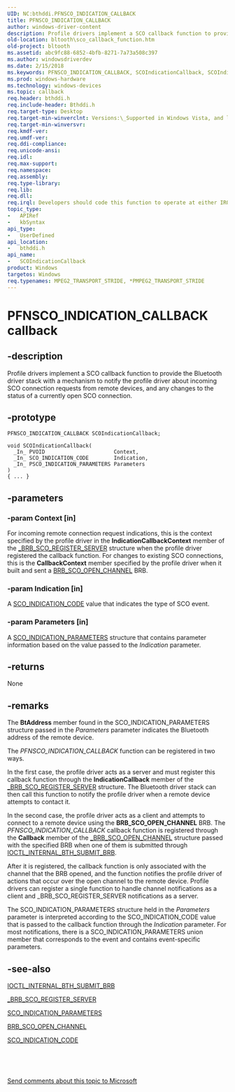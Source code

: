 ```yaml
---
UID: NC:bthddi.PFNSCO_INDICATION_CALLBACK
title: PFNSCO_INDICATION_CALLBACK
author: windows-driver-content
description: Profile drivers implement a SCO callback function to provide the Bluetooth driver stack with a mechanism to notify the profile driver about incoming SCO connection requests from remote devices, and any changes to the status of a currently open SCO connection.
old-location: bltooth\sco_callback_function.htm
old-project: bltooth
ms.assetid: abc9fc88-6852-4bfb-8271-7a73a508c397
ms.author: windowsdriverdev
ms.date: 2/15/2018
ms.keywords: PFNSCO_INDICATION_CALLBACK, SCOIndicationCallback, SCOIndicationCallback callback function [Bluetooth Devices], bltooth.sco_callback_function, bth_funcs_05d035df-348d-42c0-8041-5d3822b0346e.xml, bthddi/SCOIndicationCallback
ms.prod: windows-hardware
ms.technology: windows-devices
ms.topic: callback
req.header: bthddi.h
req.include-header: Bthddi.h
req.target-type: Desktop
req.target-min-winverclnt: Versions:\_Supported in Windows Vista, and later.
req.target-min-winversvr: 
req.kmdf-ver: 
req.umdf-ver: 
req.ddi-compliance: 
req.unicode-ansi: 
req.idl: 
req.max-support: 
req.namespace: 
req.assembly: 
req.type-library: 
req.lib: 
req.dll: 
req.irql: Developers should code this function to operate at either IRQL = DISPATCH_LEVEL (if the callback   function does not access paged memory), or IRQL = PASSIVE_LEVEL (if the callback function must access   paged memory)
topic_type:
-	APIRef
-	kbSyntax
api_type:
-	UserDefined
api_location:
-	bthddi.h
api_name:
-	SCOIndicationCallback
product: Windows
targetos: Windows
req.typenames: MPEG2_TRANSPORT_STRIDE, *PMPEG2_TRANSPORT_STRIDE
---
```


# PFNSCO_INDICATION_CALLBACK callback


## -description


Profile drivers implement a SCO callback function to provide the Bluetooth driver stack with a
  mechanism to notify the profile driver about incoming SCO connection requests from remote devices, and any
  changes to the status of a currently open SCO connection.


## -prototype


````
PFNSCO_INDICATION_CALLBACK SCOIndicationCallback;

void SCOIndicationCallback(
  _In_ PVOID                      Context,
  _In_ SCO_INDICATION_CODE        Indication,
  _In_ PSCO_INDICATION_PARAMETERS Parameters
)
{ ... }
````


## -parameters




### -param Context [in]

For incoming remote connection request indications, this is the context specified by the profile
     driver in the 
     <b>IndicationCallbackContext</b> member of the 
     <a href="..\bthddi\ns-bthddi-_brb_sco_register_server.md">_BRB_SCO_REGISTER_SERVER</a> structure
     when the profile driver registered the callback function. For changes to existing SCO connections, this
     is the 
     <b>CallbackContext</b> member specified by the profile driver when it built and sent a 
     <a href="https://msdn.microsoft.com/library/windows/hardware/ff536626">BRB_SCO_OPEN_CHANNEL</a> BRB.


### -param Indication [in]

A 
     <a href="..\bthddi\ne-bthddi-_sco_indication_code.md">SCO_INDICATION_CODE</a> value that indicates
     the type of SCO event.


### -param Parameters [in]

A 
     <a href="..\bthddi\ns-bthddi-_sco_indication_parameters.md">
     SCO_INDICATION_PARAMETERS</a> structure that contains parameter information based on the value passed
     to the 
     <i>Indication</i> parameter.


## -returns



None




## -remarks



The 
    <b>BtAddress</b> member found in the SCO_INDICATION_PARAMETERS structure passed in the 
    <i>Parameters</i> parameter indicates the Bluetooth address of the remote device.

The 
    <i>PFNSCO_INDICATION_CALLBACK</i> function can be registered in two ways.

In the first case, the profile driver acts as a server and must register this callback function
    through the 
    <b>IndicationCallback</b> member of the 
    <a href="..\bthddi\ns-bthddi-_brb_sco_register_server.md">_BRB_SCO_REGISTER_SERVER</a> structure.
    The Bluetooth driver stack can then call this function to notify the profile driver when a remote device
    attempts to contact it.

In the second case, the profile driver acts as a client and attempts to connect to a remote device
    using the <b>BRB_SCO_OPEN_CHANNEL</b> BRB. The 
    <i>PFNSCO_INDICATION_CALLBACK</i> callback function is registered through the 
    <b>Callback</b> member of the 
    <a href="..\bthddi\ns-bthddi-_brb_sco_open_channel.md">_BRB_SCO_OPEN_CHANNEL</a> structure passed
    with the specified BRB when one of them is submitted through 
    <a href="..\bthioctl\ni-bthioctl-ioctl_internal_bth_submit_brb.md">
    IOCTL_INTERNAL_BTH_SUBMIT_BRB</a>.

After it is registered, the callback function is only associated with the channel that the BRB opened,
    and the function notifies the profile driver of actions that occur over the open channel to the remote
    device. Profile drivers can register a single function to handle channel notifications as a client and
    _BRB_SCO_REGISTER_SERVER notifications as a server.

The SCO_INDICATION_PARAMETERS structure held in the 
    <i>Parameters</i> parameter is interpreted according to the SCO_INDICATION_CODE value that is passed to
    the callback function through the 
    <i>Indication</i> parameter. For most notifications, there is a SCO_INDICATION_PARAMETERS union member
    that corresponds to the event and contains event-specific parameters.




## -see-also

<a href="..\bthioctl\ni-bthioctl-ioctl_internal_bth_submit_brb.md">IOCTL_INTERNAL_BTH_SUBMIT_BRB</a>



<a href="..\bthddi\ns-bthddi-_brb_sco_register_server.md">_BRB_SCO_REGISTER_SERVER</a>



<a href="..\bthddi\ns-bthddi-_sco_indication_parameters.md">SCO_INDICATION_PARAMETERS</a>



<a href="https://msdn.microsoft.com/library/windows/hardware/ff536626">BRB_SCO_OPEN_CHANNEL</a>



<a href="..\bthddi\ne-bthddi-_sco_indication_code.md">SCO_INDICATION_CODE</a>



 

 

<a href="mailto:wsddocfb@microsoft.com?subject=Documentation%20feedback [bltooth\bltooth]:%20PFNSCO_INDICATION_CALLBACK callback function%20 RELEASE:%20(2/15/2018)&amp;body=%0A%0APRIVACY STATEMENT%0A%0AWe use your feedback to improve the documentation. We don't use your email address for any other purpose, and we'll remove your email address from our system after the issue that you're reporting is fixed. While we're working to fix this issue, we might send you an email message to ask for more info. Later, we might also send you an email message to let you know that we've addressed your feedback.%0A%0AFor more info about Microsoft's privacy policy, see http://privacy.microsoft.com/en-us/default.aspx." title="Send comments about this topic to Microsoft">Send comments about this topic to Microsoft</a>

